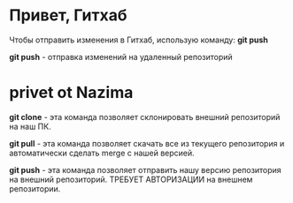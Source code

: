 # Привет, Гитхаб
Чтобы отправить изменения в Гитхаб, использую команду: **git push** 

**git push** - отправка изменений на удаленный репозиторий 
#  privet ot Nazima

**git clone** - эта команда позволяет склонировать внешний репозиторий на наш ПК.

**git pull** - эта команда позволяет скачать все из текущего репозитория и автоматически
сделать merge с нашей версией.

**git push** - эта команда позволяет отправить нашу версию репозитория на внешний
репозиторий. ТРЕБУЕТ АВТОРИЗАЦИИ на внешнем репозитории.